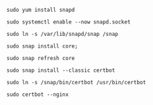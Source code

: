 ```
sudo yum install snapd
```

```
sudo systemctl enable --now snapd.socket
```

```
sudo ln -s /var/lib/snapd/snap /snap
```

```
sudo snap install core;
```

```
sudo snap refresh core
```

```
sudo snap install --classic certbot
```

```
sudo ln -s /snap/bin/certbot /usr/bin/certbot
```

```
sudo certbot --nginx
```
